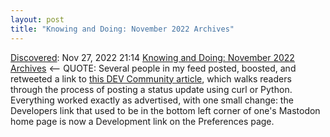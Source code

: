 ```yaml
---
layout: post
title: "Knowing and Doing: November 2022 Archives"
---
```

[Discovered](http://rolandtanglao.com/2020/07/29/p1-blogthis-checkvist-list-links-to-blog/): Nov 27, 2022 21:14  [Knowing and Doing: November 2022 Archives](https://www.cs.uni.edu/~wallingf/blog/archives/monthly/2022-11.html#e2022-11-27T09_38_28.htm) <-- QUOTE: Several people in my feed posted, boosted, and retweeted a link to [this DEV Community article](https://dev.to/bitsrfr/getting-started-with-the-mastodon-api-41jj), which walks readers through the process of posting a status update using curl or Python. Everything worked exactly as advertised, with one small change: the Developers link that used to be in the bottom left corner of one's Mastodon home page is now a Development link on the Preferences page.
